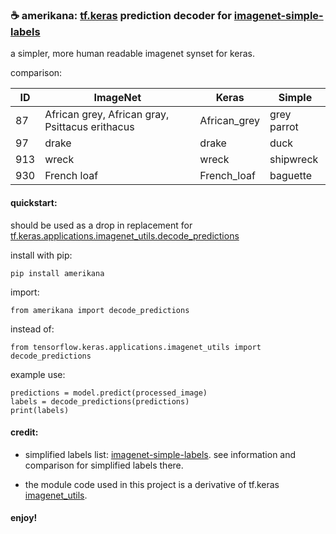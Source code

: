 ### ☕ amerikana: [tf.keras](https://www.tensorflow.org/guide/keras) prediction decoder for [imagenet-simple-labels](https://github.com/anishathalye/imagenet-simple-labels)

a simpler, more human readable imagenet synset for keras. 


comparison:

| ID | ImageNet | Keras | Simple |
| --- | --- | --- | --- |
| 87 | African grey, African gray, Psittacus erithacus | African_grey | grey parrot |
| 97 | drake | drake | duck |
| 913 | wreck | wreck | shipwreck |
| 930 | French loaf | French_loaf | baguette |


#### quickstart:

should be used as a drop in replacement for [tf.keras.applications.imagenet_utils.decode_predictions](https://www.tensorflow.org/api_docs/python/tf/keras/applications/imagenet_utils/decode_predictions)

install with pip:
```
pip install amerikana
```

import:

```
from amerikana import decode_predictions
```

instead of:

```
from tensorflow.keras.applications.imagenet_utils import decode_predictions
```

example use:

```
predictions = model.predict(processed_image)
labels = decode_predictions(predictions)
print(labels)
```


#### credit: 

- simplified labels list: [imagenet-simple-labels](https://github.com/anishathalye/imagenet-simple-labels). see information and comparison for simplified labels there.

- the module code used in this project is a derivative of tf.keras [imagenet_utils](https://github.com/tensorflow/tensorflow/blob/1a9dcb0b4844007f0943581f4fbeaa7fc8628bd6/tensorflow/python/keras/applications/imagenet_utils.py).


#### enjoy!
